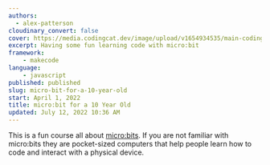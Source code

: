 ```yaml
---
authors:
  - alex-patterson
cloudinary_convert: false
cover: https://media.codingcat.dev/image/upload/v1654934535/main-codingcatdev-photo/courses/ForA10YearOld/ForA10YearOldMicroBitIntro.png
excerpt: Having some fun learning code with micro:bit
framework: 
    - makecode
language:
    - javascript
published: published
slug: micro-bit-for-a-10-year-old
start: April 1, 2022
title: micro:bit for a 10 Year Old
updated: July 12, 2022 10:36 AM
---
```


This is a fun course all about [micro:bits](https://microbit.org/). If you are not familiar with micro:bits they are pocket-sized computers that help people learn how to code and interact with a physical device.